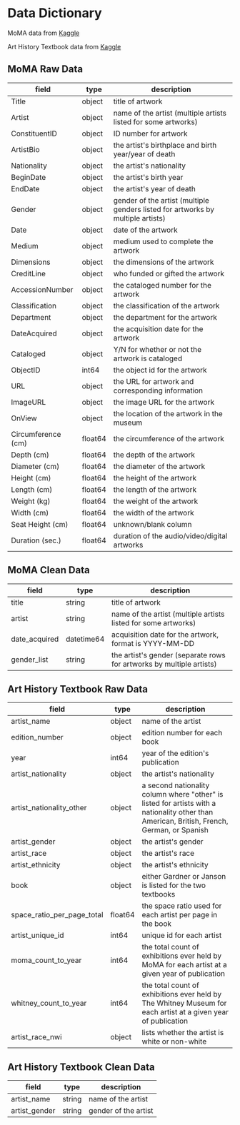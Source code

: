 # Data Dictionary

MoMA data from [Kaggle](https://www.kaggle.com/datasets/ugowda/the-museum-of-modern-art-moma-collection)

Art History Textbook data from [Kaggle](https://www.kaggle.com/datasets/joebeachcapital/art-history?select=artists.csv)

## MoMA Raw Data

| field | type | description |
| ----- | ----------- | -------------- |
| Title | object | title of artwork |
| Artist | object | name of the artist (multiple artists listed for some artworks) |
| ConstituentID | object | ID number for artwork |
| ArtistBio | object | the artist's birthplace and birth year/year of death |
| Nationality | object | the artist's nationality |
| BeginDate | object | the artist's birth year |
| EndDate | object | the artist's year of death |
| Gender | object | gender of the artist (multiple genders listed for artworks by multiple artists) |
| Date | object | date of the artwork |
| Medium | object | medium used to complete the artwork |
| Dimensions | object | the dimensions of the artwork |
| CreditLine | object | who funded or gifted the artwork |
| AccessionNumber | object | the cataloged number for the artwork |
| Classification | object | the classification of the artwork |
| Department | object | the department for the artwork |
| DateAcquired | object | the acquisition date for the artwork |
| Cataloged | object | Y/N for whether or not the artwork is cataloged |
| ObjectID | int64 | the object id for the artwork |
| URL | object | the URL for artwork and corresponding information |
| ImageURL | object | the image URL for the artwork |
| OnView | object | the location of the artwork in the museum |
| Circumference (cm) | float64 | the circumference of the artwork |
| Depth (cm) | float64 | the depth of the artwork |
| Diameter (cm) | float64 | the diameter of the artwork |
| Height (cm) | float64 | the height of the artwork |
| Length (cm) | float64 | the length of the artwork |
| Weight (kg) | float64 | the weight of the artwork |
| Width (cm) | float64 | the width of the artwork |
| Seat Height (cm) | float64 | unknown/blank column |
| Duration (sec.) | float64 | duration of the audio/video/digital artworks |

## MoMA Clean Data
| field | type | description |
| ----- | ----------- | -------------- | 
| title | string | title of artwork |
| artist | string | name of the artist (multiple artists listed for some artworks) |
| date_acquired | datetime64 | acquisition date for the artwork, format is YYYY-MM-DD |
| gender_list | string | the artist's gender (separate rows for artworks by multiple artists) |

## Art History Textbook Raw Data
| field | type | description |
| ----- | ----------- | -------------- |
| artist_name | object | name of the artist |
| edition_number | object | edition number for each book |
| year | int64 | year of the edition's publication |
| artist_nationality | object | the artist's nationality |
| artist_nationality_other | object | a second nationality column where "other" is listed for artists with a nationality other than American, British, French, German, or Spanish |
| artist_gender | object | the artist's gender |
| artist_race | object | the artist's race |
| artist_ethnicity | object | the artist's ethnicity |
| book | object | either Gardner or Janson is listed for the two textbooks |
| space_ratio_per_page_total | float64 | the space ratio used for each artist per page in the book |
| artist_unique_id | int64 | unique id for each artist |
| moma_count_to_year | int64 | the total count of exhibitions ever held by MoMA for each artist at a given year of publication |
| whitney_count_to_year | int64 | the total count of exhibitions ever held by The Whitney Museum for each artist at a given year of publication |
| artist_race_nwi | object | lists whether the artist is white or non-white |


## Art History Textbook Clean Data

| field | type | description |
| ----- | ----------- | -------------- |
| artist_name | string | name of the artist |
| artist_gender | string | gender of the artist |